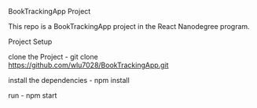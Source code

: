 BookTrackingApp Project

This repo is a BookTrackingApp project in the React Nanodegree program.

Project Setup

clone the Project - git clone https://github.com/wlu7028/BookTrackingApp.git

install the dependencies - npm install

run - npm start



